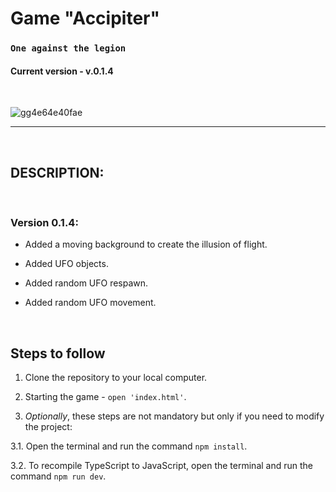 # Game "Accipiter"

### `One against the legion`

#### Сurrent version - v.0.1.4

<br>

![gg4e64e40fae](https://github.com/VKohut1807/Accipiter-ts__oop-/assets/48514587/52554407-e9b2-417f-8bab-1e2a265f3806)

---

<br>

## DESCRIPTION:

<br>

### Version 0.1.4:

- Added a moving background to create the illusion of flight.

- Added UFO objects.

- Added random UFO respawn.

- Added random UFO movement.

<br>

<!-- ### Version 1.0.0:

- Added a moving background to create the illusion of flight.

- Added jet fighter.

- Added movement of the jet fighter with the mouse.

- Added fire animation from jet engines.

- Added jet missiles.

- Added launch of missiles from a jet fighter.

- Added UFO objects.

- Added random UFO respawn.

- Added random UFO movement.

- Added the collision of a rocket with a UFO with the subsequent removal of these objects.

<br>

### Version 1.1.0:

- Added jet fighter and UFO collision.

- Added an explosion animation when a jet fighter missile collides with a UFO.

- Added an explosion animation when a jet fighter collides with a UFO.

- Added Game Over window.

<br>

### Version 1.2.0:

- Added energy shield animation for UFO objects.

- Added rotation of energy shield animation.

- Added the destroyed objects counter.

- Added display of data on the number of destroyed enemies and also display of the record for
  number of destroyed enemies in the Game over window

<br>

--- -->

## Steps to follow

1. Clone the repository to your local computer.

2. Starting the game - `open 'index.html'`.

3. _Optionally_, these steps are not mandatory but only if you need to modify the project:

3.1. Open the terminal and run the command `npm install`.

3.2. To recompile TypeScript to JavaScript, open the terminal and run the command `npm run dev`.
